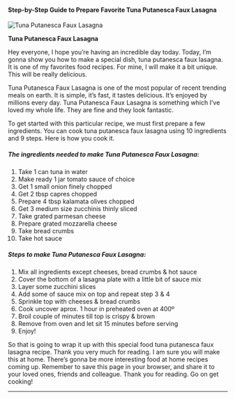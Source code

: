             

#### Step-by-Step Guide to Prepare Favorite Tuna Putanesca Faux Lasagna

![Tuna Putanesca Faux Lasagna](https://img-global.cpcdn.com/recipes/5695414756442112/751x532cq70/tuna-putanesca-faux-lasagna-recipe-main-photo.jpg)

**Tuna Putanesca Faux Lasagna**

Hey everyone, I hope you’re having an incredible day today. Today, I’m gonna show you how to make a special dish, tuna putanesca faux lasagna. It is one of my favorites food recipes. For mine, I will make it a bit unique. This will be really delicious.

Tuna Putanesca Faux Lasagna is one of the most popular of recent trending meals on earth. It is simple, it’s fast, it tastes delicious. It’s enjoyed by millions every day. Tuna Putanesca Faux Lasagna is something which I’ve loved my whole life. They are fine and they look fantastic.

To get started with this particular recipe, we must first prepare a few ingredients. You can cook tuna putanesca faux lasagna using 10 ingredients and 9 steps. Here is how you cook it.

##### The ingredients needed to make Tuna Putanesca Faux Lasagna:

1.  Take 1 can tuna in water
2.  Make ready 1 jar tomato sauce of choice
3.  Get 1 small onion finely chopped
4.  Get 2 tbsp capres chopped
5.  Prepare 4 tbsp kalamata olives chopped
6.  Get 3 medium size zucchinis thinly sliced
7.  Take grated parmesan cheese
8.  Prepare grated mozzarella cheese
9.  Take bread crumbs
10.  Take hot sauce

##### Steps to make Tuna Putanesca Faux Lasagna:

1.  Mix all ingredients except cheeses, bread crumbs & hot sauce
2.  Cover the bottom of a lasagna plate with a little bit of sauce mix
3.  Layer some zucchini slices
4.  Add some of sauce mix on top and repeat step 3 & 4
5.  Sprinkle top with cheeses & bread crumbs
6.  Cook uncover aprox. 1 hour in preheated oven at 400º
7.  Broil couple of minutes till top is crispy & brown
8.  Remove from oven and let sit 15 minutes before serving
9.  Enjoy!

So that is going to wrap it up with this special food tuna putanesca faux lasagna recipe. Thank you very much for reading. I am sure you will make this at home. There’s gonna be more interesting food at home recipes coming up. Remember to save this page in your browser, and share it to your loved ones, friends and colleague. Thank you for reading. Go on get cooking!

* * *